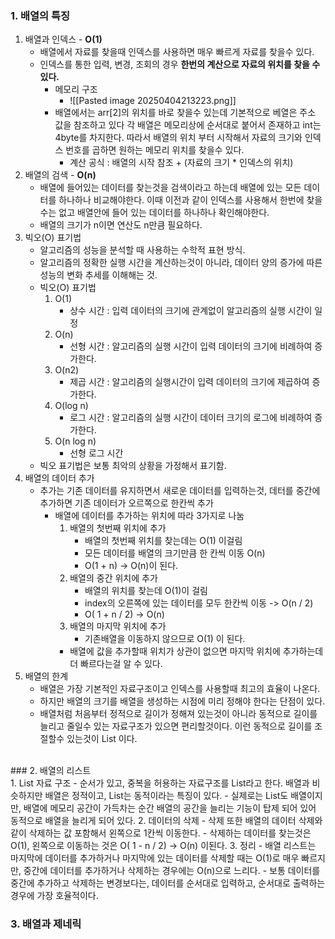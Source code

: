 

### 1. 배열의 특징
1. 배열과 인덱스 -  **O(1)** 
	- 배열에서 자료를 찾을때 인덱스를 사용하면 매우 빠르게 자료를 찾을수 있다.
	- 인덱스를 통한 입력, 변경, 조회의 경우 **한번의 계산으로 자료의 위치를 찾을 수 있다.**
		- 메모리 구조
			- ![[Pasted image 20250404213223.png]]
		- 배열에서는 arr[2]의 위치를 바로 찾을수 있는데 기본적으로 베열은 주소 값을 참조하고 있다 각 배열은 메모리상에 순서대로 붙어서 존재하고 int는 4byte를 차지한다. 따라서 배열의 위치 부터 시작해서 자료의 크기와 인덱스 번호를 곱하면 원하는 메모리 위치를 찾을수 있다.
			- 계산 공식 : 배열의 시작 참조 + (자료의 크기 * 인덱스의 위치) 
2. 배열의 검색 - **O(n)** 
	- 배열에 들어있는 데이터를 찾는것을 검색이라고 하는데 배열에 있는 모든 데이터를 하나하나 비교해야한다. 이때 이전과 같이 인덱스를 사용해서 한번에 찾을수는 없고 배열안에 들어 있는 데이터를 하나하나 확인해야한다.
	- 배열의 크기가 n이면 연산도 n만큼 필요하다.
3. 빅오(O) 표기법
	- 알고리즘의 성능을 분석할 때 사용하는 수학적 표현 방식.
	- 알고리즘의 정확한 실행 시간을 계산하는것이 아니라, 데이터 양의 증가에 따른 성능의 변화 추세를 이해해는 것.
	- 빅오(O) 표기법
		1. O(1) 
			- 상수 시간 : 입력 데이터의 크기에 관계없이 알고리즘의 실행 시간이 일정
		2. O(n)
			- 선형 시간 : 알고리즘의 실행 시간이 입력 데이터의 크기에 비례하여 증가한다.
		3. O(n2)
			- 제곱 시간 : 알고리즘의 실행시간이 입력 데이터의 크기에 제곱하여 증가한다. 
		4. O(log n)
			- 로그 시간 : 알고리즘의 실행 시간이 데이터 크기의 로그에 비례하여 증가한다.
		5. O(n log n)
			- 선형 로그 시간
	- 빅오 표기법은 보통 최악의 상황을 가정해서 표기함.
4. 배열의 데이터 추가
	- 추가는 기존 데이터를 유지하면서 새로운 데이터를 입력하는것, 데터를 중간에 추가하면 기존 데이터가 오르쪽으로 한칸씩 추가
		- 배열에 데이터를 추가하는 위치에 따라 3가지로 나눔
			1. 배열의 첫번째 위치에 추가
				- 배열의 첫번째 위치를 찾는데는 O(1) 이걸림
				- 모든 데이터를 배열의 크기만큼 한 칸씩 이동 O(n)
				- O(1 + n) -> O(n)이 된다.
			2. 배열의 중간 위치에 추가
				- 배열의 위치를 찾는데 O(1)이 걸림
				- index의 오른쪽에 있는 데이터를 모두 한칸씩 이동 -> O(n / 2)
				- O( 1 + n  / 2) -> O(n)
			3. 배열의 마지막 위치에 추가
				- 기존배열을 이동하지 않으므로 O(1) 이 된다.
			- 배열에 값을 추가할때 위치가 상관이 없으면 마지막 위치에 추가하는데 더 빠르다는걸 알 수 있다.
5. 배열의 한계
	- 배열은 가장 기본적인 자료구조이고 인덱스를 사용할때 최고의 효율이 나온다.
	- 하지만 배열의 크기를 배열을 생성하는 시점에 미리 정해야 한다는 단점이 있다.
	- 배열처럼 처음부터 정적으로 길이가 정해져 있는것이 아니라 동적으로 길이를 늘리고 줄일수 있는 자료구조가 있으면 편리할것이다. 이런 동적으로 길이를 조절할수 있는것이 List 이다.

<br>
### 2. 배열의 리스트
<br>
1. List 자료 구조
	- 순서가 있고, 중복을 허용하는 자료구조를 List라고 한다. 배열과 비슷하지만 배열은 정적이고, List는 동적이라는 특징이 있다.
	- 실제로는 List도 배열이지만, 배열에 메모리 공간이 가득차는 순간 배열의 공간을 늘리는 기능이 탑제 되어 있어 동적으로 배열을 늘리게 되어 있다.
2. 데이터의 삭제
	- 삭제 또한 배열의 데이터 삭제와 같이 삭제하는 값 포함해서 왼쪽으로 1칸씩 이동한다.
	- 삭제하는 데이터를 찾는것은 O(1), 왼쪽으로 이동하는 것은 O( 1 - n / 2) ->  O(n) 이된다.
3. 정리
	- 배열 리스트는 마지막에 데이터를 추가하거나 마지막에 있는 데이터를 삭제할 때는 O(1)로 매우 빠르지만, 중간에 데이터를 추가하거나 삭제하는 경우에는 O(n)으로 느리다.
	- 보통 데이터를 중간에 추가하고 삭제하는 변경보다는, 데이터를 순서대로 입력하고, 순서대로 출력하는 경우에 가장 호율적이다.

### 3. 배열과 제네릭
<br>
